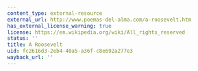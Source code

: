 ```yaml
---
content_type: external-resource
external_url: http://www.poemas-del-alma.com/a-roosevelt.htm
has_external_license_warning: true
license: https://en.wikipedia.org/wiki/All_rights_reserved
status: ''
title: A Roosevelt
uid: fc2616d3-2eb4-40a5-a36f-c8e692a277e3
wayback_url: ''
---
```

